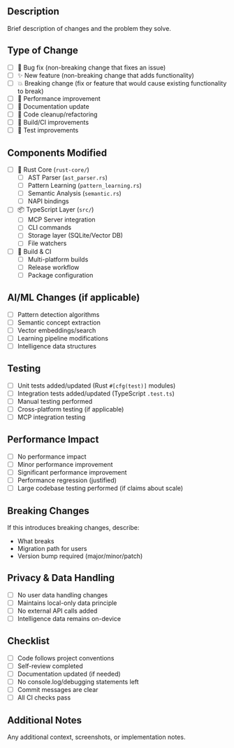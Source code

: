 ## Description

Brief description of changes and the problem they solve.

## Type of Change

- [ ] 🐛 Bug fix (non-breaking change that fixes an issue)
- [ ] ✨ New feature (non-breaking change that adds functionality)
- [ ] 💥 Breaking change (fix or feature that would cause existing functionality to break)
- [ ] 🚀 Performance improvement
- [ ] 📝 Documentation update
- [ ] 🧹 Code cleanup/refactoring
- [ ] 🔧 Build/CI improvements
- [ ] 🧪 Test improvements

## Components Modified

- [ ] 🦀 Rust Core (`rust-core/`)
  - [ ] AST Parser (`ast_parser.rs`)
  - [ ] Pattern Learning (`pattern_learning.rs`) 
  - [ ] Semantic Analysis (`semantic.rs`)
  - [ ] NAPI bindings
- [ ] 📦 TypeScript Layer (`src/`)
  - [ ] MCP Server integration
  - [ ] CLI commands
  - [ ] Storage layer (SQLite/Vector DB)
  - [ ] File watchers
- [ ] 🔧 Build & CI
  - [ ] Multi-platform builds
  - [ ] Release workflow
  - [ ] Package configuration

## AI/ML Changes (if applicable)

- [ ] Pattern detection algorithms
- [ ] Semantic concept extraction
- [ ] Vector embeddings/search
- [ ] Learning pipeline modifications
- [ ] Intelligence data structures

## Testing

- [ ] Unit tests added/updated (Rust `#[cfg(test)]` modules)
- [ ] Integration tests added/updated (TypeScript `.test.ts`)
- [ ] Manual testing performed
- [ ] Cross-platform testing (if applicable)
- [ ] MCP integration testing

## Performance Impact

- [ ] No performance impact
- [ ] Minor performance improvement
- [ ] Significant performance improvement  
- [ ] Performance regression (justified)
- [ ] Large codebase testing performed (if claims about scale)

## Breaking Changes

If this introduces breaking changes, describe:
- What breaks
- Migration path for users
- Version bump required (major/minor/patch)

## Privacy & Data Handling

- [ ] No user data handling changes
- [ ] Maintains local-only data principle
- [ ] No external API calls added
- [ ] Intelligence data remains on-device

## Checklist

- [ ] Code follows project conventions
- [ ] Self-review completed
- [ ] Documentation updated (if needed)
- [ ] No console.log/debugging statements left
- [ ] Commit messages are clear
- [ ] All CI checks pass

## Additional Notes

Any additional context, screenshots, or implementation notes.